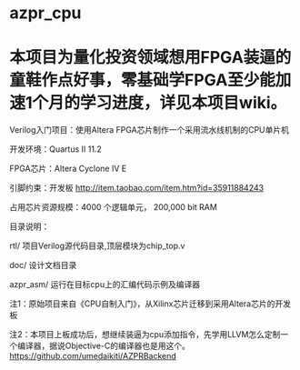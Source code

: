 azpr_cpu
========
本项目为量化投资领域想用FPGA装逼的童鞋作点好事，零基础学FPGA至少能加速1个月的学习进度，详见本项目wiki。
========

Verilog入门项目：使用Altera FPGA芯片制作一个采用流水线机制的CPU单片机

开发环境：Quartus II 11.2

FPGA芯片：Altera Cyclone IV E

引脚约束：开发板 http://item.taobao.com/item.htm?id=35911884243

占用芯片资源规模：4000 个逻辑单元， 200,000 bit RAM

目录说明：

rtl/           项目Verilog源代码目录,顶层模块为chip_top.v

doc/           设计文档目录

azpr_asm/      运行在目标cpu上的汇编代码示例及编译器 

注1：原始项目来自《CPU自制入门》，从Xilinx芯片迁移到采用Altera芯片的开发板

注2：本项目上板成功后，想继续装逼为cpu添加指令，先学用LLVM怎么定制一个编译器，据说Objective-C的编译器也是用这个。
     https://github.com/umedaikiti/AZPRBackend
